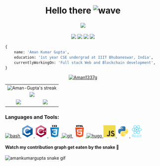 
<h1 align="center">
  Hello there
  <img alt="wave" src="https://emojis.slackmojis.com/emojis/images/1613285697/12806/meow_attention.png?1613285697" width="36">
</h1>
<h3 align="center"><img src="https://readme-typing-svg.herokuapp.com?center=true&vCenter=true&lines=Blockchain+%26+Web+Developer+"></h3>

<!--social-->
<!-- ## 🙋‍ Connect with me: -->

<p align="center">
<!-- <a href="https://github.com/Aman1337g"><img src = "https://badges.pufler.dev/visits/Aman1337g/Aman1337g" height = 30px> --></a> <a href="https://twitter.com/Aman1337g"><img src = "https://img.shields.io/badge/Twitter-Page?style=flat&logo=twitter&logoColor=white&color=1CA2F1" height = 30px></a> <a href="https://www.linkedin.com/in/aman-gupta-b03906227/"><img src = "https://img.shields.io/badge/LinkedIn-Page?style=flat&logo=linkedin&logoColor=white&color=0E76A8" height = 30px></a> <a href="https://discordapp.com/users/921998155476774922"><img src = "https://img.shields.io/badge/Discord-Page?style=flat&logo=discord&logoColor=white&color=4169E1" height = 30px></a> <a href="https://www.instagram.com/aman_65144/"><img src = "https://img.shields.io/badge/Instagram-Page?style=flat&logo=instagram&logoColor=white&color=DD2A7B" height = 30px></a> <!-- <a href="https://www.hackerrank.com/Aman1337g"><img src = "https://img.shields.io/badge/HackerRank-Page?style=flat&logo=hackerrank&logoColor=white&color=1ba94c" height = 30px></a> -->
</p>

```py
{
    name: 'Aman Kumar Gupta',
    education: '1st year CSE undergrad at IIIT Bhubaneswar, India',
    currentlyWorkingOn: 'Full stack Web and Blockchain development',
}
```

<p align="center"> <a href="https://github.com/ryo-ma/github-profile-trophy"><img src="https://github-profile-trophy.vercel.app/?username=Aman1337g" alt="Aman1337g" /></a> </p>


<!-- GitHub Readme Streak Stats-->
<!-- ## 🔥 Streak stats -->


<table align="center">
  
  <tr>
    <td colspan="2" align="center"><img  alt="Aman-Gupta's streak" src="https://github-readme-streak-stats.herokuapp.com/?user=Aman1337g&show_icons=true&theme=dark&locale=en&layout=compact"/></td>
  </tr>
  <tr>
    <td colspan="2" align="center"><img src="https://activity-graph.herokuapp.com/graph?username=Aman1337g&theme=xcode&hide_border=false&area=true&custom_title=Github%20Contribution%20Graph"></td>
  </tr>
  <tr>
    <td align="center"><img src="https://github-readme-stats.vercel.app/api?username=Aman1337g&show_icons=true&theme=dark&locale=en&layout=compact"/></td>
    <td align="center"><img src="https://github-readme-stats.vercel.app/api/top-langs?username=Aman1337g&show_icons=true&theme=dark&locale=en&layout=compact"/></td>
  </tr>
  
</table>

<!--Skills-->

<!-- ## 🚀 Languages and Tools: -->

<h3 align="left">Languages and Tools:</h3>
<p align="left"> <a href="https://www.gnu.org/software/bash/" target="_blank" rel="noreferrer"> <img src="https://www.vectorlogo.zone/logos/gnu_bash/gnu_bash-icon.svg" alt="bash" width="40" height="40"/> </a> <a href="https://www.cprogramming.com/" target="_blank" rel="noreferrer"> <img src="https://raw.githubusercontent.com/devicons/devicon/master/icons/c/c-original.svg" alt="c" width="40" height="40"/> </a> <a href="https://www.w3schools.com/cpp/" target="_blank" rel="noreferrer"> <img src="https://raw.githubusercontent.com/devicons/devicon/master/icons/cplusplus/cplusplus-original.svg" alt="cplusplus" width="40" height="40"/> </a> <a href="https://www.w3schools.com/css/" target="_blank" rel="noreferrer"> <img src="https://raw.githubusercontent.com/devicons/devicon/master/icons/css3/css3-original-wordmark.svg" alt="css3" width="40" height="40"/> </a> <a href="https://git-scm.com/" target="_blank" rel="noreferrer"> <img src="https://www.vectorlogo.zone/logos/git-scm/git-scm-icon.svg" alt="git" width="40" height="40"/> </a> <a href="https://www.w3.org/html/" target="_blank" rel="noreferrer"> <img src="https://raw.githubusercontent.com/devicons/devicon/master/icons/html5/html5-original-wordmark.svg" alt="html5" width="40" height="40"/> </a> <a href="https://gohugo.io/" target="_blank" rel="noreferrer"> <img src="https://api.iconify.design/logos-hugo.svg" alt="hugo" width="40" height="40"/> </a> <a href="https://developer.mozilla.org/en-US/docs/Web/JavaScript" target="_blank" rel="noreferrer"> <img src="https://raw.githubusercontent.com/devicons/devicon/master/icons/javascript/javascript-original.svg" alt="javascript" width="40" height="40"/> </a> <a href="https://www.python.org" target="_blank" rel="noreferrer"> <img src="https://raw.githubusercontent.com/devicons/devicon/master/icons/python/python-original.svg" alt="python" width="40" height="40"/> </a> <a href="https://reactjs.org/" target="_blank" rel="noreferrer"> <img src="https://raw.githubusercontent.com/devicons/devicon/master/icons/react/react-original-wordmark.svg" alt="react" width="40" height="40"/> </a> </p>

#### Watch my contribution graph get eaten by the snake 🐍


![amankumargupta snake gif](https://github.com/Aman1337g/Aman1337g/blob/output/github-contribution-grid-snake.gif)


<!-- Languages and tools To be Added Later -->

<!-- ADOBE -->
<!-- | <img src = "https://img.shields.io/badge/Adobe-Page?style=flat&color=008bb9" height = 30px> | <img src = "https://img.shields.io/badge/Photoshop-Page?style=flat&logo=adobephotoshop&logoColor=white&color=125f7e" height = 30px> <img src = "https://img.shields.io/badge/Illustrator-Page?style=flat&logo=adobeillustrator&logoColor=white&color=d17107" height = 30px> <img src = "https://img.shields.io/badge/Premiere-Page?style=flat&logo=adobepremierepro&logoColor=white&color=875197" height = 30px> <img src = "https://img.shields.io/badge/Aftereffects-Page?style=flat&logo=adobeaftereffects&logoColor=white&color=633096" height = 30px> <img src = "https://img.shields.io/badge/Audition-Page?style=flat&logo=adobeaudition&logoColor=white&color=0a584d" height = 30px>| -->

<!-- HEROKU CLI -->
<!-- <img src = "https://img.shields.io/badge/Heroku-Page?style=flat&logo=heroku&logoColor=white&color=6762a6" height = 30px> -->

<!-- DATABASE -->
<!-- | <img src = "https://img.shields.io/badge/Database-Page?style=flat&color=008bb9" height = 30px> | <img src = "https://img.shields.io/badge/MySQL-Page?style=flat&logo=mysql&logoColor=white&color=0f80cc" height = 30px> <img src = "https://img.shields.io/badge/SQLite-Page?style=flat&logo=sqlite&logoColor=white&color=0f80cc" height = 30px> <img src = "https://img.shields.io/badge/MongoDB-Page?style=flat&logo=mongodb&logoColor=white&color=4db33d" height = 30px> | -->

<!-- APP -->
<!-- | <img src = "https://img.shields.io/badge/App-Page?style=flat&color=008bb9" height = 30px> | <img src = "https://img.shields.io/badge/Flutter-Page?style=flat&logo=flutter&logoColor=white&color=139cda" height = 30px> <img src = "https://img.shields.io/badge/Dart-Page?style=flat&logo=dart&logoColor=white&color=139cda" height = 30px> | -->

<!-- WEB -->
<!-- <img src = "https://img.shields.io/badge/FastAPI-Page?style=flat&logo=fastapi&logoColor=white&color=009385" height = 30px> <img src = "https://img.shields.io/badge/Flask-Page?style=flat&logo=flask&logoColor=white&color=008bb9" height = 30px> <img src = "https://img.shields.io/badge/Lottie Animation-Page?style=flat&color=009385" height = 30px>  -->

<!-- <img src = "https://img.icons8.com/color/60/000000/dart.png" height = 60px> -->
